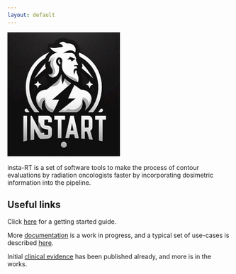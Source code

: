 ```yaml
---
layout: default
---
```


![logo](./assets/images/instart-logo.png)

insta-RT is a set of software tools to make the process of contour evaluations by radiation oncologists faster by incorporating dosimetric information into the pipeline. 

## Useful links

Click [here](./tutorials.html) for a getting started guide.

More [documentation](./documentation.html) is a work in progress, and a typical set of use-cases is described [here](./use-cases.html).

Initial [clinical evidence](./publications.html) has been published already, and more is in the works.